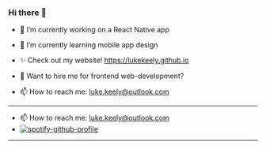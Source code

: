 ### Hi there 👋
<!--
**lukekeely/lukekeely** is a ✨ _special_ ✨ repository because its `README.md` (this file) appears on your GitHub profile.

Here are some ideas to get you started:
-->

- 🔭 I’m currently working on a React Native app
- 🌱 I’m currently learning mobile app design

- ✨ Check out my website! 
https://lukekeely.github.io

- 💬 Want to hire me for frontend web-development?
- 📫 How to reach me: luke.keely@outlook.com

---

- 📫 How to reach me: luke.keely@outlook.com
- [![spotify-github-profile](https://spotify-github-profile.vercel.app/api/view?uid=lukekeely2004&cover_image=true&theme=natemoo-re&bar_color=53b14f&bar_color_cover=true)](https://github.com/kittinan/spotify-github-profile)

---
